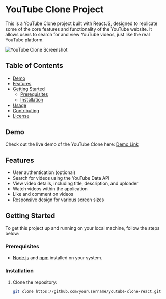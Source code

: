 # YouTube Clone Project

This is a YouTube Clone project built with ReactJS, designed to replicate some of the core features and functionality of the YouTube website. It allows users to search for and view YouTube videos, just like the real YouTube platform.

![YouTube Clone Screenshot](screenshot.png)

## Table of Contents

- [Demo](#demo)
- [Features](#features)
- [Getting Started](#getting-started)
  - [Prerequisites](#prerequisites)
  - [Installation](#installation)
- [Usage](#usage)
- [Contributing](#contributing)
- [License](#license)

## Demo

Check out the live demo of the YouTube Clone here: [Demo Link](#)

## Features

- User authentication (optional)
- Search for videos using the YouTube Data API
- View video details, including title, description, and uploader
- Watch videos within the application
- Like and comment on videos
- Responsive design for various screen sizes

## Getting Started

To get this project up and running on your local machine, follow the steps below:

### Prerequisites

- [Node.js](https://nodejs.org/) and [npm](https://www.npmjs.com/) installed on your system.

### Installation

1. Clone the repository:

   ```sh
   git clone https://github.com/yourusername/youtube-clone-react.git
